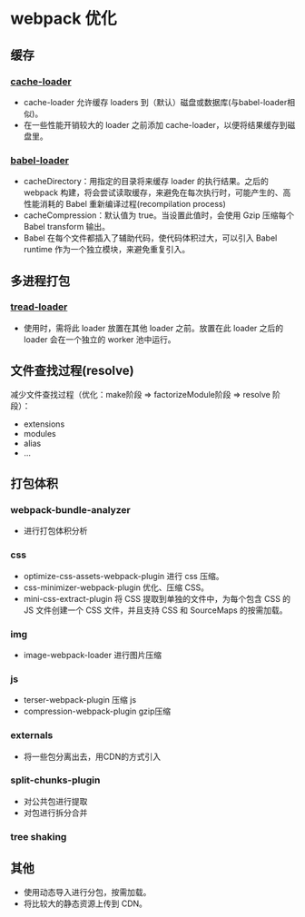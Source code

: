 # webpack 优化

## 缓存

### [cache-loader](https://webpack.docschina.org/loaders/cache-loader/)

- cache-loader 允许缓存 loaders 到（默认）磁盘或数据库(与babel-loader相似)。
- 在一些性能开销较大的 loader 之前添加 cache-loader，以便将结果缓存到磁盘里。

### [babel-loader](https://webpack.docschina.org/loaders/babel-loader/)

- cacheDirectory：用指定的目录将来缓存 loader 的执行结果。之后的 webpack 构建，将会尝试读取缓存，来避免在每次执行时，可能产生的、高性能消耗的 Babel 重新编译过程(recompilation process)
- cacheCompression：默认值为 true。当设置此值时，会使用 Gzip 压缩每个 Babel transform 输出。
- Babel 在每个文件都插入了辅助代码，使代码体积过大，可以引入 Babel runtime 作为一个独立模块，来避免重复引入。

## 多进程打包

### [tread-loader](https://webpack.docschina.org/loaders/thread-loader/#root)

- 使用时，需将此 loader 放置在其他 loader 之前。放置在此 loader 之后的 loader 会在一个独立的 worker 池中运行。

## 文件查找过程(resolve)

减少文件查找过程（优化：make阶段 => factorizeModule阶段 => resolve 阶段）：

- extensions
- modules
- alias
- ...

## 打包体积

### webpack-bundle-analyzer

- 进行打包体积分析

### css

- optimize-css-assets-webpack-plugin 进行 css 压缩。
- css-minimizer-webpack-plugin 优化、压缩 CSS。
- mini-css-extract-plugin 将 CSS 提取到单独的文件中，为每个包含 CSS 的 JS 文件创建一个 CSS 文件，并且支持 CSS 和 SourceMaps 的按需加载。

### img

- image-webpack-loader 进行图片压缩

### js

- terser-webpack-plugin 压缩 js
- compression-webpack-plugin gzip压缩

### externals

- 将一些包分离出去，用CDN的方式引入

### split-chunks-plugin

- 对公共包进行提取
- 对包进行拆分合并

### tree shaking

## 其他

- 使用动态导入进行分包，按需加载。
- 将比较大的静态资源上传到 CDN。
